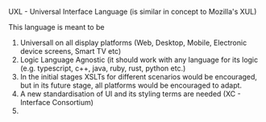 UXL - Universal Interface Language (is similar in concept to Mozilla's XUL)

This language is meant to be 

1. Universall on all display platforms (Web, Desktop, Mobile, Electronic device screens, Smart TV etc)
2. Logic Language Agnostic (it should work with any language for its logic (e.g. typescript, c++, java, ruby, rust, python etc.)
3. In the initial stages XSLTs for different scenarios would be encouraged, but in its future stage, all platforms would be encouraged to adapt.
4. A new standardisation of UI and its styling terms are needed (XC - Interface Consortium)
5. 
